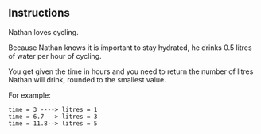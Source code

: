 ## Instructions
Nathan loves cycling.

Because Nathan knows it is important to stay hydrated, he drinks 0.5 litres of water per hour of cycling.

You get given the time in hours and you need to return the number of litres Nathan will drink, rounded to the smallest value.

For example:

```
time = 3 ----> litres = 1
time = 6.7---> litres = 3
time = 11.8--> litres = 5
```